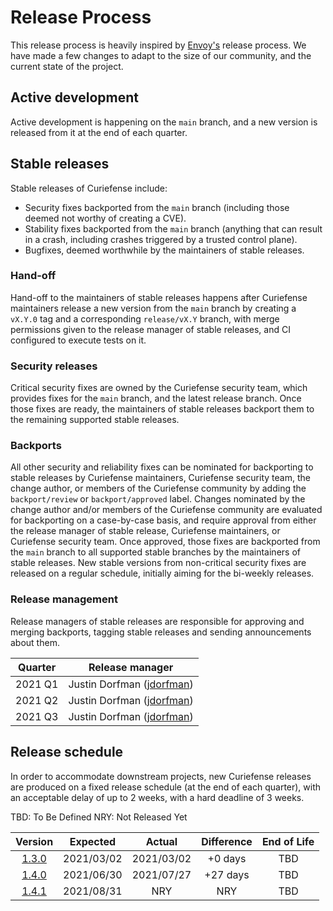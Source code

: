# Release Process

This release process is heavily inspired by
[Envoy's](https://github.com/envoyproxy/envoy/blob/main/RELEASES.md) release
process. We have made a few changes to adapt to the size of our community, and
the current state of the project.

## Active development

Active development is happening on the `main` branch, and a new version is released from it
at the end of each quarter.

## Stable releases

Stable releases of Curiefense include:

* Security fixes backported from the `main` branch (including those deemed not worthy
  of creating a CVE).
* Stability fixes backported from the `main` branch (anything that can result in a crash,
  including crashes triggered by a trusted control plane).
* Bugfixes, deemed worthwhile by the maintainers of stable releases.

### Hand-off

Hand-off to the maintainers of stable releases happens after Curiefense maintainers release a new
version from the `main` branch by creating a `vX.Y.0` tag and a corresponding `release/vX.Y`
branch, with merge permissions given to the release manager of stable releases, and CI configured
to execute tests on it.

### Security releases

Critical security fixes are owned by the Curiefense security team, which provides fixes for the
`main` branch, and the latest release branch. Once those fixes are ready, the maintainers
of stable releases backport them to the remaining supported stable releases.

### Backports

All other security and reliability fixes can be nominated for backporting to stable releases by
Curiefense maintainers, Curiefense security team, the change author, or members of the Curiefense
community by adding the `backport/review` or `backport/approved` label. Changes nominated by the
change author and/or members of the Curiefense community are evaluated for backporting on a
case-by-case basis, and require approval from either the release manager of stable release,
Curiefense maintainers, or Curiefense security team. Once approved, those fixes are backported from
the `main` branch to all supported stable branches by the maintainers of stable releases. New stable
versions from non-critical security fixes are released on a regular schedule, initially aiming for
the bi-weekly releases.

### Release management

Release managers of stable releases are responsible for approving and merging backports, tagging
stable releases and sending announcements about them.

| Quarter |       Release manager                                          |
|:-------:|:--------------------------------------------------------------:|
| 2021 Q1 | Justin Dorfman  ([jdorfman](https://github.com/jdorfman))      |
| 2021 Q2 | Justin Dorfman  ([jdorfman](https://github.com/jdorfman))      |
| 2021 Q3 | Justin Dorfman  ([jdorfman](https://github.com/jdorfman))      |

## Release schedule

In order to accommodate downstream projects, new Curiefense releases are produced on a fixed release
schedule (at the end of each quarter), with an acceptable delay of up to 2 weeks, with a hard
deadline of 3 weeks.

TBD: To Be Defined
NRY: Not Released Yet


| Version |  Expected  |   Actual   | Difference | End of Life |
|:-------:|:----------:|:----------:|:----------:|:-----------:|
| [1.3.0](https://github.com/curiefense/curiefense/releases/tag/v1.3.0)   | 2021/03/02 | 2021/03/02 |  +0 days   |     TBD     |
| [1.4.0](https://github.com/curiefense/curiefense/releases/tag/v1.4.0)   | 2021/06/30 | 2021/07/27 |  +27 days  |     TBD     |
| [1.4.1](https://github.com/curiefense/curiefense/releases/tag/v1.4.1)   | 2021/08/31 | NRY | NRY   |     TBD     |
